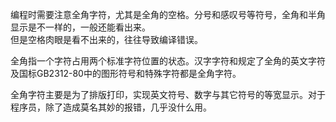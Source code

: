 编程时需要注意全角字符，尤其是全角的空格。分号和感叹号等符号，全角和半角显示是不一样的，一般还能看出来。  
但是空格肉眼是看不出来的，往往导致编译错误。

全角指一个字符占用两个标准字符位置的状态。汉字字符和规定了全角的英文字符及国标GB2312-80中的图形符号和特殊字符都是全角字符。  

全角字符主要是为了排版打印，实现英文符号、数字与其它符号的等宽显示。对于程序员，除了造成莫名其妙的报错，几乎没什么用。


